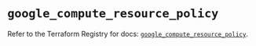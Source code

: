 # `google_compute_resource_policy`

Refer to the Terraform Registry for docs: [`google_compute_resource_policy`](https://registry.terraform.io/providers/hashicorp/google/6.49.2/docs/resources/compute_resource_policy).
